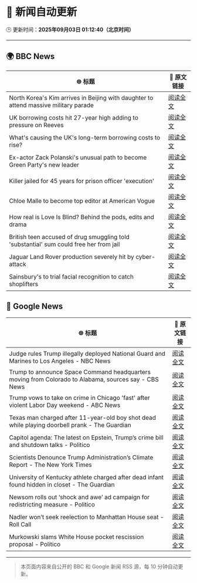 # 🧠 新闻自动更新

🕒 更新时间：**2025年09月03日 01:12:40（北京时间）**

---

## 🌍 BBC News

| 🌐 标题 | 🔗 原文链接 |
|--------|-------------|
| North Korea's Kim arrives in Beijing with daughter to attend massive military parade | [阅读全文](https://www.bbc.com/news/articles/c78z2p6gg1zo?at_medium=RSS&at_campaign=rss) |
| UK borrowing costs hit 27-year high adding to pressure on Reeves | [阅读全文](https://www.bbc.com/news/articles/cy989njnq2wo?at_medium=RSS&at_campaign=rss) |
| What's causing the UK's long-term borrowing costs to rise? | [阅读全文](https://www.bbc.com/news/articles/clyry4rg9wyo?at_medium=RSS&at_campaign=rss) |
| Ex-actor Zack Polanski's unusual path to become Green Party's new leader | [阅读全文](https://www.bbc.com/news/articles/clyrev00lwno?at_medium=RSS&at_campaign=rss) |
| Killer jailed for 45 years for prison officer 'execution' | [阅读全文](https://www.bbc.com/news/articles/c9d0d63pnw2o?at_medium=RSS&at_campaign=rss) |
| Chloe Malle to become top editor at American Vogue | [阅读全文](https://www.bbc.com/news/articles/c0l6lw6je7lo?at_medium=RSS&at_campaign=rss) |
| How real is Love Is Blind? Behind the pods, edits and drama | [阅读全文](https://www.bbc.com/news/articles/c939edkn4j4o?at_medium=RSS&at_campaign=rss) |
| British teen accused of drug smuggling told 'substantial' sum could free her from jail | [阅读全文](https://www.bbc.com/news/articles/cd0d04gjk19o?at_medium=RSS&at_campaign=rss) |
| Jaguar Land Rover production severely hit by cyber-attack | [阅读全文](https://www.bbc.com/news/articles/c9wywvllq7wo?at_medium=RSS&at_campaign=rss) |
| Sainsbury's to trial facial recognition to catch shoplifters | [阅读全文](https://www.bbc.com/news/articles/c15l5p4zwdqo?at_medium=RSS&at_campaign=rss) |

## 📰 Google News

| 🌐 标题 | 🔗 原文链接 |
|--------|-------------|
| Judge rules Trump illegally deployed National Guard and Marines to Los Angeles - NBC News | [阅读全文](https://news.google.com/rss/articles/CBMiowFBVV95cUxNblFxRDVzZl9mcldTOWU2dlRqN1Y3dTZvRW84YzZPSS14dmhBSV8tT2d1Z205OVc3c2F3a2JnS1p5bjJ0SHNiMHZSc2hGOVNEVzBEcG4yd2poUnU5b0gtbmNsNks1ektlWU03cllzTHFXUUxwNEhCajVhel81RThqUFE3V0NQR0UwZjlJWTFqeWxvVzI5SjBVbUtOS3FKS2dDUkxV?oc=5) |
| Trump to announce Space Command headquarters moving from Colorado to Alabama, sources say - CBS News | [阅读全文](https://news.google.com/rss/articles/CBMikgFBVV95cUxOSk02UXExczdMWGpvT3YxbXBBc2kzUkxrYktyMERBdjRvVWQwTlZjbkdnRTRXeE5FRllHbWZlWTVqcDJuVWcxX0haWXhNdHdDT3FGS1JxbVd0M0VxaGttbmZZSnNTdVZ5Vm9NQndBak9lZ09tS0EyVVdsNWtKcVI3SzVCUlpQVUlscWxNQmplLWFWUdIBlwFBVV95cUxNRGNwcWVZeHowVDJlWERuRDAtZDl6a1FHU3d4aDUyRXQ5M1hLWS16TUxNcEY0Q2pwZ0J4VkI0RjQzS2Zudmd2VXV5VnAyX1dJWXNSSE1yZG9lSUtpQk1iVHpOUURkVG1yOC15RGxmYnJPVE9GdW9RNFc3blpfZ1RtM3dDTkt4V0hKRTk0YjVqcXJuRFBTeEtV?oc=5) |
| Trump vows to take on crime in Chicago 'fast' after violent Labor Day weekend - ABC News | [阅读全文](https://news.google.com/rss/articles/CBMiogFBVV95cUxQQk5Wd3NveFJSSzA2c2pOZ0Z3UU9qNVVIb0xpb05TWVNXVmZ0cnoxR3hUZEtTZzZtS3AzTzdWaDRPYXJic3VCWUtnUUdEWHlnZ3VrTVdkNlFWb2kxeE05Uk5fMUwtNWk5OG9FVlA3TzZuc1d2T2ViLUtTZk93RnkwRlJCeGRTTDZ1bHhQVzZjUjRBQnMtUUREVHQ2Z1FFdGZvMEHSAacBQVVfeXFMTjU0bHhzVzlqMG1wNkZEb1M0R2RTSEE0ZnFXakZESmdRVG1xeXZUbnFnZkZlTUtOekZUMG5ncF9KUGxCcGlEZWlsaXJ4RnBnODQtbUV0ek1VNkFUckJoc2s2R0xNTHFCT0NUa0FzX29ITnFWV05acHNKY3VIVjJhV1p4bEdtMGo5b3F6V3pxSkJJcTNraWc5WXdMQTZzN01EenpRTWdhWVU?oc=5) |
| Texas man charged after 11-year-old boy shot dead while playing doorbell prank - The Guardian | [阅读全文](https://news.google.com/rss/articles/CBMipAFBVV95cUxPcXhuZWluSlhWaWF0d0RKaHVSRmE0S1RiSU1DdFF3ZG5fQmFzc0ZLWkF0aUI3dUp3SWM3d0RuSjZFWE5DQ0cyUnJHMUVuYzhVZ2MtQkhZN1VwN2VaSjNKVFVPc211bzhya01wWk5JZlhVMktYaWVidkpYR3hobUxEM3BHSG80Z0l3QWZtdUc4V0RhMTRCcFpUTVR6S1d0TnVGQjI5Vw?oc=5) |
| Capitol agenda: The latest on Epstein, Trump’s crime bill and shutdown talks - Politico | [阅读全文](https://news.google.com/rss/articles/CBMitgFBVV95cUxOQjhJdVRoVlU0Nm03UDFWTS1tM01fSUpRbHBRNEJBSG5kZ2d6U1k4cG16SjN4STVQLTRPcmRXUHVyUGJoaXRCQ2lVbzJzNjZ2ZkNDcXdnd0Jzbi1mZ3JkMTdVQnVFa3VYREJObEhRblVSVmo5QVg5RzhyOG1qUXY3alFIQ0dNQjE5NDJnZ0xZeEV6ZFdQQzJ0NlNUN2I2S2F1VnA5ekI2TUduT0NXaGxiZXdJdUw0dw?oc=5) |
| Scientists Denounce Trump Administration’s Climate Report - The New York Times | [阅读全文](https://news.google.com/rss/articles/CBMikgFBVV95cUxOazdVZmNOUmpaSm1WLWZhNnRVTXhjUGx0Y1BsUmJQV05EMlpDbmh5S29lNWx1MVJoaUYyaEdjRzlDNjR2NmJJbHNWUGhrZkxGRHJBMHhIN0Y0WGNTdlVQV3pyd1VrLW9IaHV3NVpzNVA2ai1MTjZTRTF5cXlDNGp4Tk94MVc2bnhjb1hHQ2FZQjJWQQ?oc=5) |
| University of Kentucky athlete charged after dead infant found hidden in closet - The Guardian | [阅读全文](https://news.google.com/rss/articles/CBMiogFBVV95cUxOUFUtaEo1ZFIxU1RxdXFKbVZpUUQ5YkhnSUhHaGM4UHVhUUprWHR4NjA0cWFiNkJjYlVUeTFDNEstOE44bkhJaDRSMDhmc0V4Z2lZNDVHa3Y5VjF1Ymp6TGtyQW9XNTJLSmRVRjMwdWZ1c2VxWTJoajl1ZVl3SGc4N0JTSVRyUXFXdUJoVElDOE5NV05wdEJfS2Fndmd0TXdGUnc?oc=5) |
| Newsom rolls out ‘shock and awe’ ad campaign for redistricting measure - Politico | [阅读全文](https://news.google.com/rss/articles/CBMiugFBVV95cUxNeFJtbmZPanMtX21XY0xMM0ptUUR3WldGTHNpdW4zYi1mWUhuM0JqRk0wRFNIT2Zob0hmdmtRRmR2dWFCemxPN2VFWVYyZlY1cENTeFppSUhhc3NDWE9Fb0ZyMnJSb05ZcUkzVV95VWR3X3RDZzFqY1E4RUd1Qmp6RFQtUnJPbTF2ckg1Sl9uekZPaVJTUkVVMW00OE9JY1hWeGZ3ZnVFV2I2U21sUHB0Tm5KTkJ4TlFhblE?oc=5) |
| Nadler won’t seek reelection to Manhattan House seat - Roll Call | [阅读全文](https://news.google.com/rss/articles/CBMijAFBVV95cUxQeE83MEVZYnlsZncxUk1YaVpUdHlFUFZBRnRRZVBFaFpneGRXMHNMX2ZlSDhoYldRaEZySGR1M25qcWdkOXJ6blZTNDVYRS1lSWFDOEZfaS1mSGFzQ1FkRHVyVEZLRzdNeE9pT1VUS0k5Y25udHlxa1ViZ2NKc0loX1RONTFsUFJpb2R3WQ?oc=5) |
| Murkowski slams White House pocket rescission proposal - Politico | [阅读全文](https://news.google.com/rss/articles/CBMivgFBVV95cUxQRlRYd1czVXJudzU4dFRmenBDam10VnFWN2dKYzNxd0xUNXNYVndmaFB6VERSREM0ZHktcW83Q2R5Zk5yZ3R3RnJ4RW9FX2NHMkkzQ2pBZkdaWkpqZkFqcXBfOXJKMlhnbXRyY05rNXg5NFhiVHgxei13ZG1DcTFtZW5vUmJYUGxsQmNBRElZTThYUDE1TlhvWnVNdlJFOXZLdFRjd21QVWZBeXBITzgzTXB1bVFlZGs5OEJwb013?oc=5) |

---
> 本页面内容来自公开的 BBC 和 Google 新闻 RSS 源，每 10 分钟自动更新。